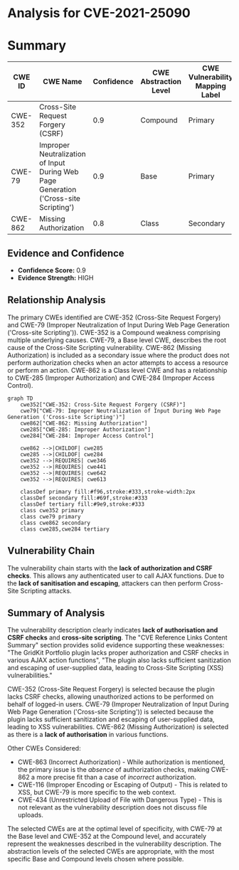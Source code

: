 # Analysis for CVE-2021-25090

# Summary
| CWE ID | CWE Name | Confidence | CWE Abstraction Level | CWE Vulnerability Mapping Label | CWE-Vulnerability Mapping Notes |
|---|---|---|---|---|---|
| CWE-352 | Cross-Site Request Forgery (CSRF) | 0.9 | Compound | Primary | Allowed |
| CWE-79 | Improper Neutralization of Input During Web Page Generation ('Cross-site Scripting') | 0.9 | Base | Primary | Allowed |
| CWE-862 | Missing Authorization | 0.8 | Class | Secondary | Allowed-with-Review |

## Evidence and Confidence

*   **Confidence Score:** 0.9
*   **Evidence Strength:** HIGH

## Relationship Analysis
The primary CWEs identified are CWE-352 (Cross-Site Request Forgery) and CWE-79 (Improper Neutralization of Input During Web Page Generation ('Cross-site Scripting')). CWE-352 is a Compound weakness comprising multiple underlying causes. CWE-79, a Base level CWE, describes the root cause of the Cross-Site Scripting vulnerability. CWE-862 (Missing Authorization) is included as a secondary issue where the product does not perform authorization checks when an actor attempts to access a resource or perform an action. CWE-862 is a Class level CWE and has a relationship to CWE-285 (Improper Authorization) and CWE-284 (Improper Access Control).

```mermaid
graph TD
    cwe352["CWE-352: Cross-Site Request Forgery (CSRF)"]
    cwe79["CWE-79: Improper Neutralization of Input During Web Page Generation ('Cross-site Scripting')"]
    cwe862["CWE-862: Missing Authorization"]
    cwe285["CWE-285: Improper Authorization"]
    cwe284["CWE-284: Improper Access Control"]

    cwe862 -->|CHILDOF| cwe285
    cwe285 -->|CHILDOF| cwe284
    cwe352 -->|REQUIRES| cwe346
    cwe352 -->|REQUIRES| cwe441
    cwe352 -->|REQUIRES| cwe642
    cwe352 -->|REQUIRES| cwe613

    classDef primary fill:#f96,stroke:#333,stroke-width:2px
    classDef secondary fill:#69f,stroke:#333
    classDef tertiary fill:#9e9,stroke:#333
    class cwe352 primary
    class cwe79 primary
    class cwe862 secondary
    class cwe285,cwe284 tertiary
```

## Vulnerability Chain
The vulnerability chain starts with the **lack of authorization and CSRF checks**. This allows any authenticated user to call AJAX functions. Due to the **lack of sanitisation and escaping**, attackers can then perform Cross-Site Scripting attacks.

## Summary of Analysis
The vulnerability description clearly indicates **lack of authorisation and CSRF checks** and **cross-site scripting**. The "CVE Reference Links Content Summary" section provides solid evidence supporting these weaknesses: "The GridKit Portfolio plugin lacks proper authorization and CSRF checks in various AJAX action functions", "The plugin also lacks sufficient sanitization and escaping of user-supplied data, leading to Cross-Site Scripting (XSS) vulnerabilities."

CWE-352 (Cross-Site Request Forgery) is selected because the plugin lacks CSRF checks, allowing unauthorized actions to be performed on behalf of logged-in users.
CWE-79 (Improper Neutralization of Input During Web Page Generation ('Cross-site Scripting')) is selected because the plugin lacks sufficient sanitization and escaping of user-supplied data, leading to XSS vulnerabilities.
CWE-862 (Missing Authorization) is selected as there is a **lack of authorisation** in various functions.

Other CWEs Considered:
*   CWE-863 (Incorrect Authorization) - While authorization is mentioned, the primary issue is the *absence* of authorization checks, making CWE-862 a more precise fit than a case of *incorrect* authorization.
*   CWE-116 (Improper Encoding or Escaping of Output) - This is related to XSS, but CWE-79 is more specific to the web context.
*   CWE-434 (Unrestricted Upload of File with Dangerous Type) - This is not relevant as the vulnerability description does not discuss file uploads.

The selected CWEs are at the optimal level of specificity, with CWE-79 at the Base level and CWE-352 at the Compound level, and accurately represent the weaknesses described in the vulnerability description. The abstraction levels of the selected CWEs are appropriate, with the most specific Base and Compound levels chosen where possible.